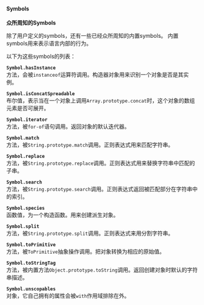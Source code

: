 #### Symbols

**众所周知的Symbols**

除了用户定义的symbols，还有一些已经众所周知的内置symbols。 内置symbols用来表示语言内部的行为。

以下为这些symbols的列表：

**`Symbol.hasInstance`**     
方法，会被`instanceof`运算符调用。构造器对象用来识别一个对象是否是其实例。

**`Symbol.isConcatSpreadable`**     
布尔值，表示当在一个对象上调用`Array.prototype.concat`时，这个对象的数组元素是否可展开。

**`Symbol.iterator`**       
方法，被`for-of`语句调用。返回对象的默认迭代器。

**`Symbol.match`**      
方法，被`String.prototype.match`调用。正则表达式用来匹配字符串。

**`Symbol.replace`**     
方法，被`String.prototype.replace`调用。正则表达式用来替换字符串中匹配的子串。

**`Symbol.search`**     
方法，被`String.prototype.search`调用。正则表达式返回被匹配部分在字符串中的索引。

**`Symbol.species`**     
函数值，为一个构造函数。用来创建派生对象。

**`Symbol.split`**      
方法，被`String.prototype.split`调用。正则表达式来用分割字符串。

**`Symbol.toPrimitive`**     
方法，被`ToPrimitive`抽象操作调用。把对象转换为相应的原始值。

**`Symbol.toStringTag`**     
方法，被内置方法`Object.prototype.toString`调用。返回创建对象时默认的字符串描述。

**`Symbol.unscopables`**     
对象，它自己拥有的属性会被`with`作用域排除在外。